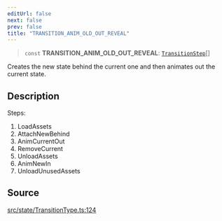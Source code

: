```yaml
---
editUrl: false
next: false
prev: false
title: "TRANSITION_ANIM_OLD_OUT_REVEAL"
---
```


> `const` **TRANSITION\_ANIM\_OLD\_OUT\_REVEAL**: [`TransitionStep`](/api/enumerations/transitionstep/)[]

Creates the new state behind the current one and then animates out the current state.

## Description

Steps:
1. LoadAssets
2. AttachNewBehind
3. AnimCurrentOut
4. RemoveCurrent
5. UnloadAssets
6. AnimNewIn
7. UnloadUnusedAssets

## Source

[src/state/TransitionType.ts:124](https://github.com/relishinc/dill-pixel/blob/c79d8e8552aaa0f13a29535c819ae67d025b4669/src/state/TransitionType.ts#L124)
